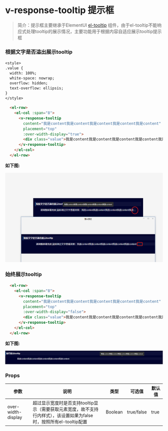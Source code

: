 

# v-response-tooltip 提示框

>简介：提示框主要继承于ElementUI [el-tooltip](https://element.eleme.cn/2.0/#/zh-CN/component/tooltip) 组件，由于el-tooltip不能响应式处理tooltip的展示情况，主要功能用于根据内容自适应展示tooltip提示框

### 根据文字是否溢出展示tooltip
```
<style>
.value {
  width: 100%;
  white-space: nowrap;
  overflow: hidden;
  text-overflow: ellipsis;
}
</style>
```
```html
  <el-row>
    <el-col :span="8">
      <v-response-tooltip
        content="我是content我是content我是content我是content我是content"
        placement="top"
        :over-width-display="true">
        <div class="value">我是content我是content我是content我是content我是content</div>
      </v-response-tooltip>
    </el-col>
  </el-row>
```
**如下图:**

![ProgramProject](./images/1.jpg)

### 始终展示tooltip

```html
  <el-row>
    <el-col :span="8">
      <v-response-tooltip
        content="我是content我是content我是content我是content我是content"
        placement="top"
        :over-width-display="false">
        <div class="value">我是content我是content我是content我是content我是content</div>
      </v-response-tooltip>
    </el-col>
  </el-row>
```
**如下图:**

![ProgramProject](./images/2.png)

### Props
| 参数      | 说明                                                | 类型            | 可选值 | 默认值                                           |
| --------- | --------------------------------------------------- | --------------- | ------ | ---- |
| over-width-display | 超过显示宽度时是否支持tooltip显示（需要获取元素宽度，故不支持行内样式），该设置如果为false时，按照所有el-tooltip配置                                                     | Boolean          | true/false    | true|
